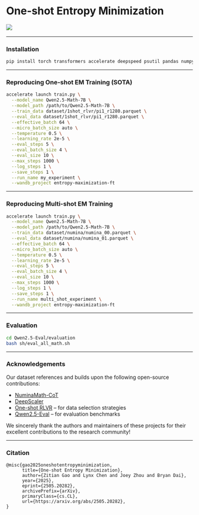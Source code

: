 # One-shot Entropy Minimization

<a href='https://arxiv.org/abs/2505.20282'><img src='https://img.shields.io/badge/arXiv-2505.20282-b31b1b.svg'></a> &nbsp;

---

### Installation

```bash
pip install torch transformers accelerate deepspeed psutil pandas numpy wandb
```

---

### Reproducing One-shot EM Training (SOTA)

```bash
accelerate launch train.py \
  --model_name Qwen2.5-Math-7B \
  --model_path /path/to/Qwen2.5-Math-7B \
  --train_data dataset/1shot_rlvr/pi1_r1280.parquet \
  --eval_data dataset/1shot_rlvr/pi1_r1280.parquet \
  --effective_batch 64 \
  --micro_batch_size auto \
  --temperature 0.5 \
  --learning_rate 2e-5 \
  --eval_steps 5 \
  --eval_batch_size 4 \
  --eval_size 10 \
  --max_steps 1000 \
  --log_steps 1 \
  --save_steps 1 \
  --run_name my_experiment \
  --wandb_project entropy-maximization-ft
```

---

### Reproducing Multi-shot EM Training

```bash
accelerate launch train.py \
  --model_name Qwen2.5-Math-7B \
  --model_path /path/to/Qwen2.5-Math-7B \
  --train_data dataset/numina/numina_00.parquet \
  --eval_data dataset/numina/numina_01.parquet \
  --effective_batch 64 \
  --micro_batch_size auto \
  --temperature 0.5 \
  --learning_rate 2e-5 \
  --eval_steps 5 \
  --eval_batch_size 4 \
  --eval_size 10 \
  --max_steps 1000 \
  --log_steps 1 \
  --save_steps 1 \
  --run_name multi_shot_experiment \
  --wandb_project entropy-maximization-ft
```

---

### Evaluation

```bash
cd Qwen2.5-Eval/evaluation
bash sh/eval_all_math.sh
```

---

### Acknowledgements

Our dataset references and builds upon the following open-source contributions:

- [NuminaMath-CoT](https://huggingface.co/datasets/AI-MO/NuminaMath-CoT)
- [DeepScaler](https://github.com/agentica-project/deepscaler)
- [One-shot RLVR](https://github.com/ypwang61/One-Shot-RLVR/) – for data selection strategies
- [Qwen2.5-Eval](https://github.com/QwenLM/Qwen2.5-Math/) – for evaluation benchmarks

We sincerely thank the authors and maintainers of these projects for their excellent contributions to the research community!


---

### Citation
```
@misc{gao2025oneshotentropyminimization,
      title={One-shot Entropy Minimization}, 
      author={Zitian Gao and Lynx Chen and Joey Zhou and Bryan Dai},
      year={2025},
      eprint={2505.20282},
      archivePrefix={arXiv},
      primaryClass={cs.CL},
      url={https://arxiv.org/abs/2505.20282}, 
}
```
